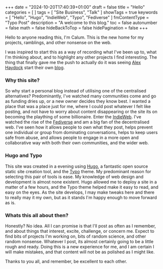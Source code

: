 +++
date = "2024-10-20T17:40:39+01:00"
draft = false
title = "Hello"
categories = [ ]
tags = [ "Site Business", "Talk" ]
showTags = true
keywords = [ "Hello", "Hugo", "IndieWeb", "Typo", "Fediverse" ]
fmContentType = "Typo Post"
description = "A welcome to this blog."
toc = false
autonumber = false
math = false
hideBackToTop = false
hidePagination = false
+++

Hello to anyone reading this, I'm Calum. This is the new home for my projects, ramblings, and other nonsense on the web.

I was inspired to start this as a way of recording what I've been up to, what I'm thinking about, and to highlight any other projects I find interesting. The thing that finally gave me the push to actually do it was seeing [Alex Haydock](https://infosec.exchange/@alexhaydock) start their own [blog](https://blog.infected.systems).

### Why this site?
So why start a personal blog instead of utilising one of the centralised alternatives? Predominantly, I've watched many communities come and go as funding dries up, or a new owner decides they know best. I wanted a place that was a place just for me, where I could post whatever I felt like posting, and not have to worry about content disappearing or the site its on becoming the plaything of some billionaire. Enter the [IndieWeb](https://indieweb.org). I've watched the rise of the [Fediverse](https://fediverse.to) and am a big fan of the decentralised web. I've seen how it allows people to own what they post, helps prevent one individual or group from dominating conversations, helps to keep users safe from abuse, and allows people to engage in a more open and collaborative way with both their own communities, and the wider web.

### Hugo and Typo
This site was created in a evening using [Hugo](https://gohugo.io), a fantastic open source static site creation tool, and the [Typo](https://github.com/tomfran/typo) theme. My predominant reason for selecting this pair of tools is ease. My knowledge of web design and development is almost none existent. Hugo allowed me to deploy a site in a matter of a few hours, and the Typo theme helped make it easy to read, and easy on the eyes. As the site develops, I may make tweaks here and there to really may it my own, but as it stands I'm happy enough to move forward as is.

### Whats this all about then?
Honestly? No idea. All I can promise is that I'll post as often as I remember, and about things that interest, excite, challenge, or concern me. Expect to find bits of projects I'm working on, bits of random science, and other random nonsense. Whatever I post, its almost certainly going to be a little rough and ready. Doing this is a new experience for me, and I am certain I will make mistakes, and that content will not be as polished as I might like.

Thanks to you all, and remember, be excellent to each other.
